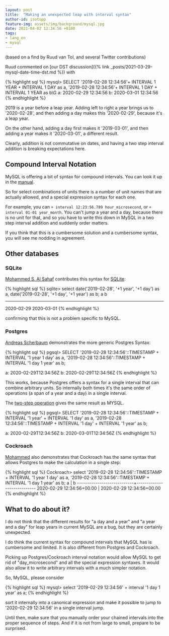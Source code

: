 ```yaml
---
layout: post
title:  "Making an unexpected leap with interval syntax"
author-id: isotopp
feature-img: assets/img/background/mysql.jpg
date: 2021-04-02 12:34:56 +0100
tags:
- lang_en
- mysql
---
```


(based on a find by Ruud van Tol, and several Twitter contributions)

Ruud commented on [our DST discussion]({% link _posts/2021-03-29-mysql-date-time-dst.md %}) with

{% highlight sql %}
mysql> SELECT 
'2019-02-28 12:34:56'+ INTERVAL 1 YEAR + INTERVAL 1 DAY as a, 
'2019-02-28 12:34:56'+ INTERVAL 1 DAY + INTERVAL 1 YEAR  as b\G
a: 2020-02-29 12:34:56
b: 2020-03-01 12:34:56
{% endhighlight %}

2019 is a year before a leap year. Adding left to right a year brings us to '2020-02-28', and then adding a day makes this '2020-02-29', because it's a leap year.

On the other hand, adding a day first makes it '2019-03-01', and then adding a year makes it '2020-03-01', a different result.

Clearly, addition is not commutative on dates, and having a two step interval addition is breaking expectations here.

## Compound Interval Notation

MySQL is offering a bit of syntax for compound intervals. You can look it up in the [manual](https://dev.mysql.com/doc/refman/8.0/en/expressions.html#temporal-intervals).

So for select combinations of units there is a number of unit names that are actually allowed, and a special expression syntax for each one.

For example, you can `+ interval 12:23:56.789 hour_microsecond`, or `+ interval 01-01 year_month`. You can't jump a year and a day, because there is no unit for that, and so you have to write this down in MySQL in a two step interval addition and suddenly order matters.

If you think that this is a cumbersome solution and a cumbersome syntax, you will see me nodding in agreement.

## Other databases

### SQLite

[Mohammed S. Al Sahaf](https://twitter.com/MohammedSahaf/status/1377771663350173705) contributes this syntax for [SQLite](https://sqlite.org/lang_datefunc.html):

{% highlight sql %}
sqlite> select
  date('2019-02-28', '+1 year', '+1 day') as a,
  date('2019-02-28', '+1 day', '+1 year') as b;
a           b
----------  ----------
2020-02-29  2020-03-01
{% endhighlight %}

confirming that this is not a problem specific to MySQL.

### Postgres

[Andreas Scherbaum](https://twitter.com/ascherbaum/status/1377617850509180932) demonstrates the more generic Postgres Syntax:

{% highlight sql %}
pgsql> SELECT 
'2019-02-28 12:34:56'::TIMESTAMP + INTERVAL '1 year 1 day' as a,
'2019-02-28 12:34:56'::TIMESTAMP + INTERVAL '1 day 1 year' as b;

a: 2020-02-29T12:34:56Z	
b: 2020-02-29T12:34:56Z	
{% endhighlight %}

This works, because Postgres offers a syntax for a single interval that can combine arbitrary units. So internally both times it's the same order of operations (a span of a year and a day) in a single interval.

The [two-step operation](http://sqlfiddle.com/#!17/76411/3/0) gives the same result as MYSQL.

{% highlight sql %}
pgsql> SELECT 
'2019-02-28 12:34:56'::TIMESTAMP + INTERVAL '1 year' + INTERVAL '1 day' as a,
'2019-02-28 12:34:56'::TIMESTAMP + INTERVAL '1 day' + INTERVAL '1 year' as b;

a: 2020-02-29T12:34:56Z	
b: 2020-03-01T12:34:56Z
{% endhighlight %}

### Cockroach

[Mohammed](https://twitter.com/MohammedSahaf/status/1377772984585367553) also demonstrates that Cockroach has the same syntax that allows Postgres to make the calculation in a single step:

{% highlight sql %}
Cockroach> select
'2019-02-28 12:34:56'::TIMESTAMP + INTERVAL '1 year 1 day' as a,
'2019-02-28 12:34:56'::TIMESTAMP + INTERVAL '1 day 1 year' as b;
              a             |             b
----------------------------+----------------------------
  2020-02-29 12:34:56+00.00 | 2020-02-29 12:34:56+00.00
{% endhighlight %}

## What to do about it?

I do not think that the different results for "a day and a year" and "a year and a day" for leap years in current MySQL are a bug, but they are certainly unexpected.

I do think the current syntax for compound intervals that MySQL has is cumbersome and limited. It is also different from Postgres and Cockroach.

Picking up Postgres/Cockroach interval notation would allow MySQL to get rid of "day_microsecond" and all the special expression syntaxes. It would also allow it to write arbitrary intervals with a much simpler notation.

So, MySQL, please consider

{% highlight sql %}
mysql> select '2019-02-29 12:34:56' + interval '1 day 1 year' as a;
{% endhighlight %}

sort it internally into a canonical expression and make it possible to jump to '2020-02-29 12:34:56' in a single interval jump.

Until then, make sure that you manually order your chained intervals into the proper sequence of steps. And if it is not from large to small, prepare to be surprised.
